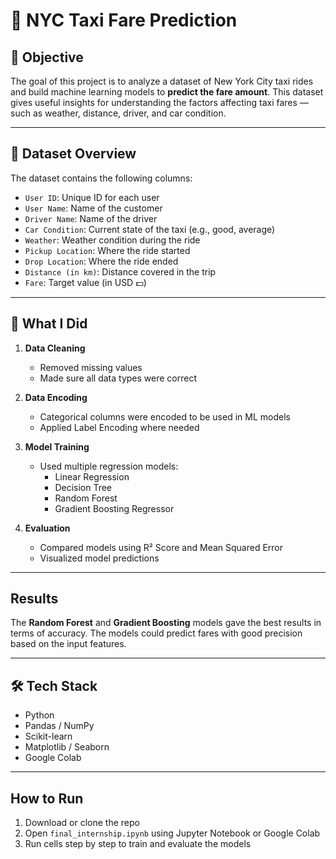 
# 🚕 NYC Taxi Fare Prediction

## 📌 Objective

The goal of this project is to analyze a dataset of New York City taxi rides and build machine learning models to **predict the fare amount**. This dataset gives useful insights for understanding the factors affecting taxi fares — such as weather, distance, driver, and car condition.

---

## 📂 Dataset Overview

The dataset contains the following columns:

- `User ID`: Unique ID for each user  
- `User Name`: Name of the customer  
- `Driver Name`: Name of the driver  
- `Car Condition`: Current state of the taxi (e.g., good, average)  
- `Weather`: Weather condition during the ride  
- `Pickup Location`: Where the ride started  
- `Drop Location`: Where the ride ended  
- `Distance (in km)`: Distance covered in the trip  
- `Fare`: Target value (in USD 💵)

---

## 🧠 What I Did

1. **Data Cleaning**  
   - Removed missing values  
   - Made sure all data types were correct

2. **Data Encoding**  
   - Categorical columns were encoded to be used in ML models  
   - Applied Label Encoding where needed

3. **Model Training**  
   - Used multiple regression models:
     - Linear Regression  
     - Decision Tree  
     - Random Forest  
     - Gradient Boosting Regressor

4. **Evaluation**  
   - Compared models using R² Score and Mean Squared Error  
   - Visualized model predictions

---

## Results

The **Random Forest** and **Gradient Boosting** models gave the best results in terms of accuracy. The models could predict fares with good precision based on the input features.

---

## 🛠️ Tech Stack

- Python 
- Pandas / NumPy  
- Scikit-learn  
- Matplotlib / Seaborn  
- Google Colab

---

##  How to Run

1. Download or clone the repo  
2. Open `final_internship.ipynb` using Jupyter Notebook or Google Colab  
3. Run cells step by step to train and evaluate the models
